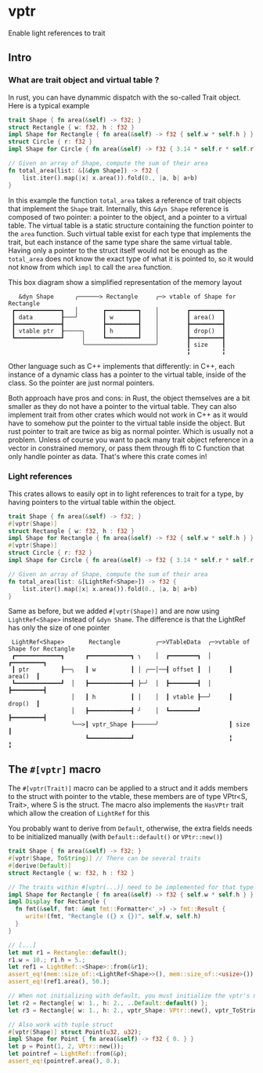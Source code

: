 # vptr

Enable light references to trait

## Intro

### What are trait object and virtual table ?

In rust, you can have dynammic dispatch with the so-called Trait object.
Here is a typical example

```rust
trait Shape { fn area(&self) -> f32; }
struct Rectangle { w: f32, h : f32 }
impl Shape for Rectangle { fn area(&self) -> f32 { self.w * self.h } }
struct Circle { r: f32 }
impl Shape for Circle { fn area(&self) -> f32 { 3.14 * self.r * self.r } }

// Given an array of Shape, compute the sum of their area
fn total_area(list: &[&dyn Shape]) -> f32 {
    list.iter().map(|x| x.area()).fold(0., |a, b| a+b)
}
```
In this example the function `total_area` takes a reference of trait objects that implement
the `Shape` trait. Internally, this `&dyn Shape` reference is composed of two pointer:
a pointer to the object, and a pointer to a virtual table. The virtual table is a static
structure containing the function pointer to the `area` function. Such virtual table exist
for each type that implements the trait, but each instance of the same type share the same
virtual table. Having only a pointer to the struct itself would not be enough as the
`total_area` does not know the exact type of what it is pointed to, so it would not know from
which `impl` to call the `area` function.

This box diagram show a simplified representation of the memory layout

```ascii
   &dyn Shape      ╭──────> Rectangle     ╭─> vtable of Shape for Rectangle
 ┏━━━━━━━━━━━━━┓   │       ┏━━━━━━━━━┓    │        ┏━━━━━━━━━┓
 ┃ data        ┠───╯       ┃ w       ┃    │        ┃ area()  ┃
 ┣━━━━━━━━━━━━━┫           ┣━━━━━━━━━┫    │        ┣━━━━━━━━━┫
 ┃ vtable ptr  ┠─────╮     ┃ h       ┃    │        ┃ drop()  ┃
 ┗━━━━━━━━━━━━━┛     │     ┗━━━━━━━━━┛    │        ┣━━━━━━━━━┫
                     ╰────────────────────╯        ┃ size    ┃
                                                   ╏         ╏
```

Other language such as C++ implements that differently: in C++, each instance of a dynamic class
has a pointer to the virtual table, inside of the class. So the pointer are just normal
pointers.

Both approach have pros and cons: in Rust, the object themselves are a bit smaller as they
do not have a pointer to the virtual table. They can also implement trait from other crates
which would not work in C++ as it would have to somehow put the pointer to the virtual table
inside the object. But rust pointer to trait are twice as big as normal pointer. Which is
usually not a problem. Unless of course you want to pack many trait object reference in a vector
in constrained memory, or pass them through ffi to C function that only handle pointer as data.
That's where this crate comes in!

### Light references

This crates allows to easily opt in to light references to trait for a type, by having
pointers to the virtual table within the object.

```rust
trait Shape { fn area(&self) -> f32; }
#[vptr(Shape)]
struct Rectangle { w: f32, h : f32 }
impl Shape for Rectangle { fn area(&self) -> f32 { self.w * self.h } }
#[vptr(Shape)]
struct Circle { r: f32 }
impl Shape for Circle { fn area(&self) -> f32 { 3.14 * self.r * self.r } }

// Given an array of Shape, compute the sum of their area
fn total_area(list: &[LightRef<Shape>]) -> f32 {
    list.iter().map(|x| x.area()).fold(0., |a, b| a+b)
}
```

Same as before, but we added `#[vptr(Shape)]` and are now using `LightRef<Shape>` instead of
`&dyn Shame`.  The difference is that the LightRef has only the size of one pointer


```ascii
 LightRef<Shape>       Rectangle          ╭─>VTableData  ╭─>vtable of Shape for Rectangle
 ┏━━━━━━━━━━━━━┓      ┏━━━━━━━━━━━━┓ ╮    │  ┏━━━━━━━━┓  │     ┏━━━━━━━━━┓
 ┃ ptr         ┠──╮   ┃ w          ┃ │ ╭──│──┨ offset ┃  │     ┃ area()  ┃
 ┗━━━━━━━━━━━━━┛  │   ┣━━━━━━━━━━━━┫ ⎬─╯  │  ┣━━━━━━━━┫  │     ┣━━━━━━━━━┫
                  │   ┃ h          ┃ │    │  ┃ vtable ┠──╯     ┃ drop()  ┃
                  │   ┣━━━━━━━━━━━━┫ ╯    │  ┗━━━━━━━━┛        ┣━━━━━━━━━┫
                  ╰──>┃ vptr_Shape ┠──────╯                    ┃ size    ┃
                      ┗━━━━━━━━━━━━┛                           ╏         ╏
```


## The `#[vptr]` macro

The `#[vptr(Trait)]` macro can be applied to a struct and it adds members to the struct
with pointer to the vtable, these members are of type VPtr<S, Trait>, where S is the struct.
The macro also implements the `HasVPtr` trait which allow the creation of `LightRef` for this

You probably want to derive from `Default`, otherwise, the extra fields needs to be initialized
manually (with `Default::default()` or `VPtr::new()`)

```rust
trait Shape { fn area(&self) -> f32; }
#[vptr(Shape, ToString)] // There can be several traits
#[derive(Default)]
struct Rectangle { w: f32, h : f32 }

// The traits within #[vptr(...)] need to be implemented for that type
impl Shape for Rectangle { fn area(&self) -> f32 { self.w * self.h } }
impl Display for Rectangle {
  fn fmt(&self, fmt: &mut fmt::Formatter<'_>) -> fmt::Result {
     write!(fmt, "Rectangle ({} x {})", self.w, self.h)
  }
}

// [...]
let mut r1 = Rectangle::default();
r1.w = 10.; r1.h = 5.;
let ref1 = LightRef::<Shape>::from(&r1);
assert_eq!(mem::size_of::<LightRef<Shape>>(), mem::size_of::<usize>());
assert_eq!(ref1.area(), 50.);

// When not initializing with default, you must initialize the vptr's manually
let r2 = Rectangle{ w: 1., h: 2., ..Default::default() };
let r3 = Rectangle{ w: 1., h: 2., vptr_Shape: VPtr::new(), vptr_ToString: VPtr::new() };

// Also work with tuple struct
#[vptr(Shape)] struct Point(u32, u32);
impl Shape for Point { fn area(&self) -> f32 { 0. } }
let p = Point(1, 2, VPtr::new());
let pointref = LightRef::from(&p);
assert_eq!(pointref.area(), 0.);
```
